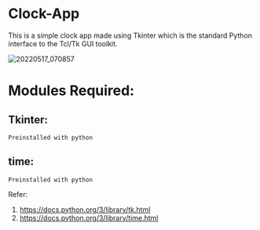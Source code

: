# Clock-App
This is a simple clock app made using Tkinter which is the standard Python interface to the Tcl/Tk GUI toolkit.

![20220517_070857](https://user-images.githubusercontent.com/84112374/168708421-c1a07e61-7a1f-46ba-b2ed-b9f3a094b390.gif)


# Modules Required:
## Tkinter:
    Preinstalled with python
## time:
    Preinstalled with python

Refer:
1. https://docs.python.org/3/library/tk.html
2. https://docs.python.org/3/library/time.html

